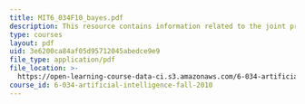 ```yaml
---
title: MIT6_034F10_bayes.pdf
description: This resource contains information related to the joint probability table.
type: courses
layout: pdf
uid: 3e6200ca84af05d95712045abedce9e9
file_type: application/pdf
file_location: >-
  https://open-learning-course-data-ci.s3.amazonaws.com/6-034-artificial-intelligence-fall-2010/3e6200ca84af05d95712045abedce9e9_MIT6_034F10_bayes.pdf
course_id: 6-034-artificial-intelligence-fall-2010
---
```

